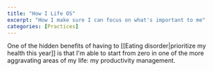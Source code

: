 ```yaml
---
title: "How I Life OS"
excerpt: "How I make sure I can focus on what's important to me"
categories: [Practices]
---
```

One of the hidden benefits of having to [[Eating disorder|prioritize my health this year]] is that I'm able to start from zero in one of the more aggravating areas of my life: my productivity management.